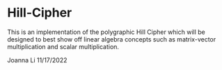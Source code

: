 # Hill-Cipher

This is an implementation of the polygraphic Hill Cipher which 
will be designed to best show off linear algebra concepts such 
as matrix-vector multiplication and scalar multiplication. 

Joanna Li 
11/17/2022
